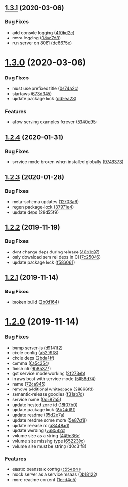 ## [1.3.1](https://github.com/open-rpc/mock-server/compare/1.3.0...1.3.1) (2020-03-06)


### Bug Fixes

* add console logging ([4f0bd2c](https://github.com/open-rpc/mock-server/commit/4f0bd2c2eb4d520ae3999ddf12ff11596346ce75))
* more logging ([04ac7d8](https://github.com/open-rpc/mock-server/commit/04ac7d8c4f8f74e9e5d9537a0474f3f48b0bbcdf))
* run server on 8081 ([dc6675e](https://github.com/open-rpc/mock-server/commit/dc6675e95c16bdd4e366ec7b05e4d3868ebd61e8))

# [1.3.0](https://github.com/open-rpc/mock-server/compare/1.2.4...1.3.0) (2020-03-06)


### Bug Fixes

* must use prefixed title ([0e74a2c](https://github.com/open-rpc/mock-server/commit/0e74a2ce97910a3a6f453537458a318a65b380b1))
* startaws ([673d345](https://github.com/open-rpc/mock-server/commit/673d345b284ac46bf1a9ac29ab022df2bcab2401))
* update package lock ([dd9ea23](https://github.com/open-rpc/mock-server/commit/dd9ea23caf261aa163e4f3fc6b54d2972406ed0e))


### Features

* allow serving examples forever ([5340e95](https://github.com/open-rpc/mock-server/commit/5340e9504771ff4198b1d091b4e62d4e71e45ba7))

## [1.2.4](https://github.com/open-rpc/mock-server/compare/1.2.3...1.2.4) (2020-01-31)


### Bug Fixes

* service mode broken when installed globally ([9746373](https://github.com/open-rpc/mock-server/commit/97463730662b3e403c8c2d8f26a4d9ff67be7d80))

## [1.2.3](https://github.com/open-rpc/mock-server/compare/1.2.2...1.2.3) (2020-01-28)


### Bug Fixes

* meta-schema updates ([12703a6](https://github.com/open-rpc/mock-server/commit/12703a6a722e982121c180c954f72350df7db15f))
* regen package-lock ([37971e4](https://github.com/open-rpc/mock-server/commit/37971e46639ba8154d9642851400fd0adf0c17aa))
* update deps ([28d55f9](https://github.com/open-rpc/mock-server/commit/28d55f9535741c14bd41e2df25718ae2c219a895))

## [1.2.2](https://github.com/open-rpc/mock-server/compare/1.2.1...1.2.2) (2019-11-19)


### Bug Fixes

* dont change deps during release ([46b1c87](https://github.com/open-rpc/mock-server/commit/46b1c87f74f16fc3b6a5ed69aad8a6309c463d0a))
* only download sem rel deps in CI ([7c25046](https://github.com/open-rpc/mock-server/commit/7c250466cb5dd617031ed7ddbb2cf8ebaa63a243))
* update package lock ([f586061](https://github.com/open-rpc/mock-server/commit/f5860612ad2bbe94a9646c8b7648051f8e8de02c))

## [1.2.1](https://github.com/open-rpc/mock-server/compare/1.2.0...1.2.1) (2019-11-14)


### Bug Fixes

* broken build ([2b0d164](https://github.com/open-rpc/mock-server/commit/2b0d1646bf1dbb2e94c086cda1bdd2944b64c844))

# [1.2.0](https://github.com/open-rpc/mock-server/compare/1.1.1...1.2.0) (2019-11-14)


### Bug Fixes

* bump server-js ([d9141f2](https://github.com/open-rpc/mock-server/commit/d9141f2d4ef781fe1c3e0f3a7691b15d97787c41))
* circle config ([a5209f8](https://github.com/open-rpc/mock-server/commit/a5209f89feffa28fa1c1fa977c27af2ba736a66a))
* circle deps ([2bda4ff](https://github.com/open-rpc/mock-server/commit/2bda4ffa57a6c02ee5041e91a9847c58199c5a6c))
* comma ([6a5c354](https://github.com/open-rpc/mock-server/commit/6a5c354aa4562b2e0e1187cb560383b01afd1ccc))
* finish cli ([9b85377](https://github.com/open-rpc/mock-server/commit/9b85377a265cb59fd4f89e77a57de5edef8776b6))
* got service mode working ([2f273eb](https://github.com/open-rpc/mock-server/commit/2f273ebc2797a092fff85c60c0774e72e2ee0689))
* in aws boot with service mode ([5058d74](https://github.com/open-rpc/mock-server/commit/5058d74c40388530b5658b6733dd11afdfea31c8))
* name ([72da945](https://github.com/open-rpc/mock-server/commit/72da945662902c12a41648b5399b99cb4eb2f89b))
* remove additional whitespace ([38666fd](https://github.com/open-rpc/mock-server/commit/38666fd24c9c0ffa30789c6e507b91215ba9cbcc))
* semantic-release goodies ([f31ab7d](https://github.com/open-rpc/mock-server/commit/f31ab7d13c0671b8283c75592c52498c9df4b893))
* service name ([0d587a5](https://github.com/open-rpc/mock-server/commit/0d587a59f837e5bb53c765e8e288522e004d3d35))
* update hosted zone id ([18f07b0](https://github.com/open-rpc/mock-server/commit/18f07b0f451ff29c13c750f050d28d4bf55c82d2))
* update package lock ([8b24d5f](https://github.com/open-rpc/mock-server/commit/8b24d5f9735c8c7986fc532a0e348bc396e7102c))
* update readme ([95d2e7a](https://github.com/open-rpc/mock-server/commit/95d2e7a6ef1700cf46fbe44be6c53b3b22c2507f))
* update readme some more ([5e87cf8](https://github.com/open-rpc/mock-server/commit/5e87cf81cc6f0b705be339fc9907f61938d4a087))
* update release rc ([a8448ad](https://github.com/open-rpc/mock-server/commit/a8448ad4131cb3341a4d3a711fdc45a0e6cc4c15))
* update wording ([768582d](https://github.com/open-rpc/mock-server/commit/768582d98e6c2dd98ee49d1649b58bc9c43d372b))
* volume size as a string ([449e36e](https://github.com/open-rpc/mock-server/commit/449e36e569d015b28be892ff60aeeb7102dc679c))
* volume size missing type ([652239c](https://github.com/open-rpc/mock-server/commit/652239cfef3540428e929c04e56b916bd0391279))
* volume size must be string ([d0c31f8](https://github.com/open-rpc/mock-server/commit/d0c31f864a936ae0da162e3c16cd767d922ae5ab))


### Features

* elastic beanstalk config ([c554b41](https://github.com/open-rpc/mock-server/commit/c554b413e0308efa74206aa8637ce3f22fa26c69))
* mock server as a service msaas ([0b18122](https://github.com/open-rpc/mock-server/commit/0b18122bf880d2e7aa890f2f91d315734621c367))
* more readme content ([1eed4c5](https://github.com/open-rpc/mock-server/commit/1eed4c5fe0c064f71024052a33f56c846fb903be))
